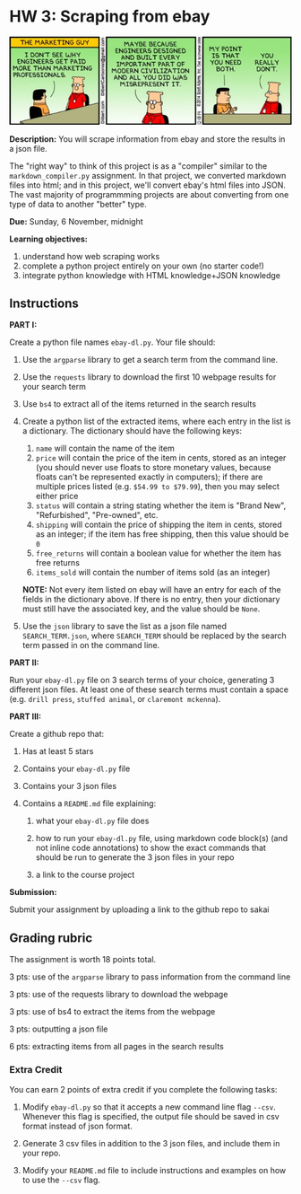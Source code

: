 # HW 3: Scraping from ebay

![comic](D1Kq7tHUYAA4CKC.jpeg)

**Description:** 
You will scrape information from ebay and store the results in a json file.

The "right way" to think of this project is as a "compiler" similar to the `markdown_compiler.py` assignment.
In that project, we converted markdown files into html;
and in this project, we'll convert ebay's html files into JSON.
The vast majority of programmming projects are about converting from one type of data to another "better" type.

**Due:** 
Sunday, 6 November, midnight

**Learning objectives:**

1. understand how web scraping works
1. complete a python project entirely on your own (no starter code!)
1. integrate python knowledge with HTML knowledge+JSON knowledge

## Instructions

**PART I:**

Create a python file names `ebay-dl.py`.
Your file should:

1. Use the `argparse` library to get a search term from the command line.

1. Use the `requests` library to download the first 10 webpage results for your search term

1. Use `bs4` to extract all of the items returned in the search results

1. Create a python list of the extracted items,
   where each entry in the list is a dictionary.
   The dictionary should have the following keys:
   1. `name` will contain the name of the item
   2. `price` will contain the price of the item in cents, stored as an integer (you should never use floats to store monetary values, because floats can't be represented exactly in computers); if there are multiple prices listed (e.g. `$54.99 to $79.99`), then you may select either price
   3. `status` will contain a string stating whether the item is "Brand New", "Refurbished", "Pre-owned", etc.
   4. `shipping` will contain the price of shipping the item in cents, stored as an integer; if the item has free shipping, then this value should be `0`
   5. `free_returns` will contain a boolean value for whether the item has free returns
   6. `items_sold` will contain the number of items sold (as an integer)
   
   **NOTE:**
   Not every item listed on ebay will have an entry for each of the fields in the dictionary above.
   If there is no entry, then your dictionary must still have the associated key, and the value should be `None`.

1. Use the `json` library to save the list as a json file named `SEARCH_TERM.json`, where `SEARCH_TERM` should be replaced by the search term passed in on the command line.

**PART II:**

Run your `ebay-dl.py` file on 3 search terms of your choice,
generating 3 different json files.
At least one of these search terms must contain a space (e.g. `drill press`, `stuffed animal`, or `claremont mckenna`).

**PART III:**

Create a github repo that:

1. Has at least 5 stars

1. Contains your `ebay-dl.py` file

1. Contains your 3 json files

1. Contains a `README.md` file explaining:

    1. what your `ebay-dl.py` file does

    1. how to run your `ebay-dl.py` file, using markdown code block(s) (and not inline code annotations) to show the exact commands that should be run to generate the 3 json files in your repo

    1. a link to the course project

**Submission:**

Submit your assignment by uploading a link to the github repo to sakai

## Grading rubric

The assignment is worth 18 points total.

3 pts: use of the `argparse` library to pass information from the command line

3 pts: use of the requests library to download the webpage

3 pts: use of bs4 to extract the items from the webpage

3 pts: outputting a json file

6 pts: extracting items from all pages in the search results

### Extra Credit

You can earn 2 points of extra credit if you complete the following tasks:

1. Modify `ebay-dl.py` so that it accepts a new command line flag `--csv`. 
   Whenever this flag is specified, the output file should be saved in csv format instead of json format.

1. Generate 3 csv files in addition to the 3 json files, and include them in your repo.

1. Modify your `README.md` file to include instructions and examples on how to use the `--csv` flag.
